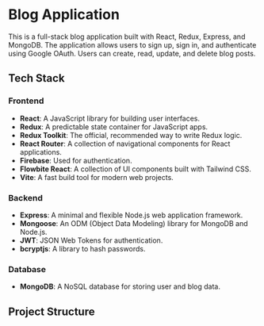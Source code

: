 # Blog Application

This is a full-stack blog application built with React, Redux, Express, and MongoDB. The application allows users to sign up, sign in, and authenticate using Google OAuth. Users can create, read, update, and delete blog posts.

## Tech Stack

### Frontend
- **React**: A JavaScript library for building user interfaces.
- **Redux**: A predictable state container for JavaScript apps.
- **Redux Toolkit**: The official, recommended way to write Redux logic.
- **React Router**: A collection of navigational components for React applications.
- **Firebase**: Used for authentication.
- **Flowbite React**: A collection of UI components built with Tailwind CSS.
- **Vite**: A fast build tool for modern web projects.

### Backend
- **Express**: A minimal and flexible Node.js web application framework.
- **Mongoose**: An ODM (Object Data Modeling) library for MongoDB and Node.js.
- **JWT**: JSON Web Tokens for authentication.
- **bcryptjs**: A library to hash passwords.

### Database
- **MongoDB**: A NoSQL database for storing user and blog data.

## Project Structure
